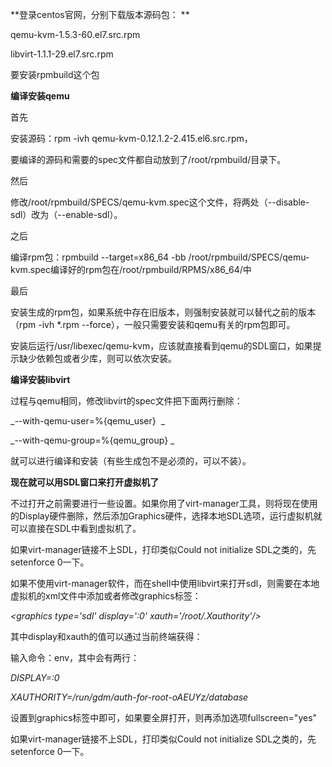 **登录centos官网，分别下载版本源码包： **  


qemu-kvm-1.5.3-60.el7.src.rpm 

libvirt-1.1.1-29.el7.src.rpm 

要安装rpmbuild这个包

  


**编译安装qemu**

  


首先

安装源码：rpm -ivh qemu-kvm-0.12.1.2-2.415.el6.src.rpm，

要编译的源码和需要的spec文件都自动放到了/root/rpmbuild/目录下。

  


然后

修改/root/rpmbuild/SPECS/qemu-kvm.spec这个文件，将两处（--disable-sdl）改为（--enable-sdl）。

  


之后

编译rpm包：rpmbuild --target=x86\_64 -bb /root/rpmbuild/SPECS/qemu-kvm.spec编译好的rpm包在/root/rpmbuild/RPMS/x86\_64/中

  


最后

安装生成的rpm包，如果系统中存在旧版本，则强制安装就可以替代之前的版本（rpm -ivh \*.rpm --force），一般只需要安装和qemu有关的rpm包即可。

  


安装后运行/usr/libexec/qemu-kvm，应该就直接看到qemu的SDL窗口，如果提示缺少依赖包或者少库，则可以依次安装。

  


  


**编译安装libvirt**

  


过程与qemu相同，修改libvirt的spec文件把下面两行删除：

  


_--with-qemu-user=%{qemu\_user}  _

_--with-qemu-group=%{qemu\_group} _

  


就可以进行编译和安装（有些生成包不是必须的，可以不装）。

  


  


**现在就可以用SDL窗口来打开虚拟机了**

  


不过打开之前需要进行一些设置。如果你用了virt-manager工具，则将现在使用的Display硬件删除，然后添加Graphics硬件，选择本地SDL选项，运行虚拟机就可以直接在SDL中看到虚拟机了。

  


如果virt-manager链接不上SDL，打印类似Could not initialize SDL之类的，先setenforce 0一下。

  


如果不使用virt-manager软件，而在shell中使用libvirt来打开sdl，则需要在本地虚拟机的xml文件中添加或者修改graphics标签：

  


_&lt;graphics type='sdl' display=':0' xauth='/root/.Xauthority'/&gt;_

  


其中display和xauth的值可以通过当前终端获得：

  


输入命令：env，其中会有两行：

  


_DISPLAY=:0_

_XAUTHORITY=/run/gdm/auth-for-root-oAEUYz/database_  


  


设置到graphics标签中即可，如果要全屏打开，则再添加选项fullscreen="yes"

  


如果virt-manager链接不上SDL，打印类似Could not initialize SDL之类的，先setenforce 0一下。

